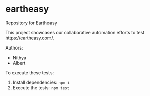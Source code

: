 # eartheasy
Repository for Eartheasy

This project showcases our collaborative automation efforts to test
https://eartheasy.com/.

Authors:

- Nithya
- Albert


To execute these tests:

1. Install dependencies: `npm i`
1. Execute the tests: `npm test`

